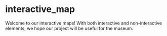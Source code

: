 # interactive_map
Welcome to our interactive maps!
With both interactive and non-interactive elements, we hope our project will be useful for the museum.

